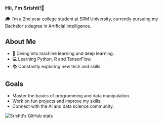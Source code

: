 ### Hii, I'm Srishti!👋

🎓 I'm a 2nd year college student at SRM University, currently pursuing my Bachelor's degree in Artificial Intelligence.</br>

## About Me
- 🤖 Diving into machine learning and deep learning.</br>
- 💻 Learning Python, R and TensorFlow.</br>
- 📚 Constantly exploring new tech and skills.</br>

## Goals

- Master the basics of programming and data manipulation.
- Work on fun projects and improve my skills.
- Connect with the AI and data science community.

![Srishti's GitHub stats](https://github-readme-stats.vercel.app/api?username=ssrishtix&show_icons=true&theme=radical)
